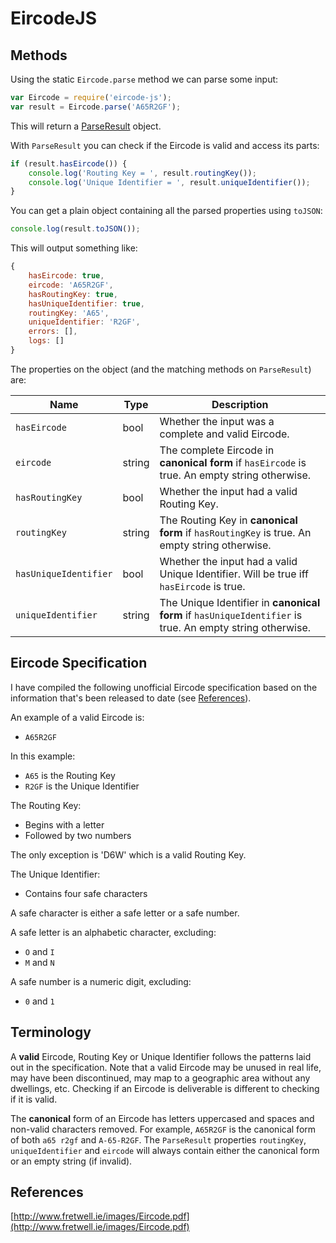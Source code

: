 # EircodeJS

## Methods

Using the static `Eircode.parse` method we can parse some input:

```javascript
var Eircode = require('eircode-js');
var result = Eircode.parse('A65R2GF');
```

This will return a [ParseResult](src/parse-result.js) object.

With `ParseResult` you can check if the Eircode is valid and access its parts:

```javascript
if (result.hasEircode()) {
    console.log('Routing Key = ', result.routingKey());
    console.log('Unique Identifier = ', result.uniqueIdentifier());
}
```

You can get a plain object containing all the parsed properties using `toJSON`:

```javascript
console.log(result.toJSON());
```

This will output something like:

```javascript
{
    hasEircode: true,
    eircode: 'A65R2GF',
    hasRoutingKey: true,
    hasUniqueIdentifier: true,
    routingKey: 'A65',
    uniqueIdentifier: 'R2GF',
    errors: [],
    logs: []
}
```

The properties on the object (and the matching methods on `ParseResult`) are:

| Name | Type | Description |
| ---  | ---  | ----------- |
| `hasEircode` | bool | Whether the input was a complete and valid Eircode. |
| `eircode` | string | The complete Eircode in **canonical form** if `hasEircode` is true. An empty string otherwise. |
| `hasRoutingKey` | bool | Whether the input had a valid Routing Key. |
| `routingKey` | string | The Routing Key in **canonical form** if `hasRoutingKey` is true. An empty string otherwise. |
| `hasUniqueIdentifier` | bool | Whether the input had a valid Unique Identifier. Will be true iff `hasEircode` is true. |
| `uniqueIdentifier` | string | The Unique Identifier in **canonical form** if `hasUniqueIdentifier` is true. An empty string otherwise. |

## Eircode Specification

I have compiled the following unofficial Eircode specification based on the information that's been released to date (see [References](#References)).

An example of a valid Eircode is:

- `A65R2GF`

In this example:

- `A65` is the Routing Key
- `R2GF` is the Unique Identifier

The Routing Key:

- Begins with a letter
- Followed by two numbers

The only exception is 'D6W' which is a valid Routing Key.

The Unique Identifier:

- Contains four safe characters

A safe character is either a safe letter or a safe number.

A safe letter is an alphabetic character, excluding:

- `O` and `I`
- `M` and `N`

A safe number is a numeric digit, excluding:

- `0` and `1`

## Terminology

A **valid** Eircode, Routing Key or Unique Identifier follows the patterns laid out in the specification.
Note that a valid Eircode may be unused in real life, may have been discontinued, may map to a geographic area
without any dwellings, etc. Checking if an Eircode is deliverable is different to checking if it is valid.

The **canonical** form of an Eircode has letters uppercased and spaces and non-valid characters removed.
For example, `A65R2GF` is the canonical form of both `a65 r2gf` and `A-65-R2GF`. The `ParseResult` properties `routingKey`,
`uniqueIdentifier` and `eircode` will always contain either the canonical form or an empty string (if invalid).

## References

[http://www.fretwell.ie/images/Eircode.pdf](http://www.fretwell.ie/images/Eircode.pdf)
